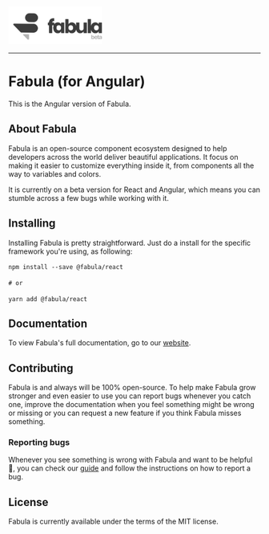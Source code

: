 <a href="https://www.fabulaui.com" target="_blank">
    <img alt="Fabula (for Angular)" height="75" src="https://github.com/fabula-ui/react/blob/master/.github/fabula-logo.svg">
</a>

---

# Fabula (for Angular)

This is the Angular version of Fabula.

## About Fabula

Fabula is an open-source component ecosystem designed to help developers across the world deliver beautiful applications. It focus on making it easier to customize everything inside it, from components all the way to variables and colors.

It is currently on a beta version for React and Angular, which means you can stumble across a few bugs while working with it.

## Installing

Installing Fabula is pretty straightforward. Just do a install for the specific framework you're using, as following:

```
npm install --save @fabula/react

# or

yarn add @fabula/react
```

## Documentation

To view Fabula's full documentation, go to our [website](https://www.fabulaui.com/docs).

## Contributing

Fabula is and always will be 100% open-source. To help make Fabula grow stronger and even easier to use you can report bugs whenever you catch one, improve the documentation when you feel something might be wrong or missing or you can request a new feature if you think Fabula misses something.

### Reporting bugs

Whenever you see something is wrong with Fabula and want to be helpful 💙, you can check our [guide](https://github.com/fabula-ui/react/blob/master/.github/REPORTING-BUGS.md) and follow the instructions on how to report a bug.

## License

Fabula is currently available under the terms of the MIT license.